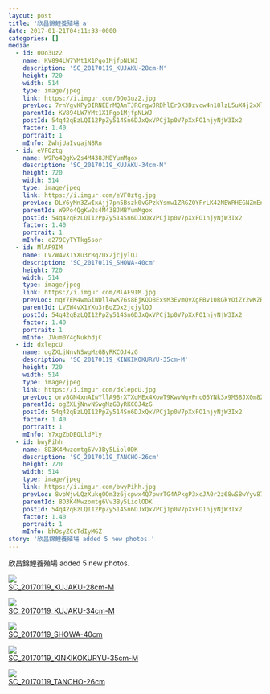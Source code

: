 ```yaml
---
layout: post
title: '欣昌錦鯉養殖場 a' 
date: 2017-01-21T04:11:33+0000 
categories: [] 
media:
  - id: 0Oo3uz2
    name: KV894LW7YMt1X1Pgo1MjfpNLWJ
    description: 'SC_20170119_KUJAKU-28cm-M'   
    height: 720
    width: 514
    type: image/jpeg
    link: https://i.imgur.com/0Oo3uz2.jpg
    prevLoc: 7rnYgvKPyDIRNEErMQAmTJRGrgwJRDhlErDX3Dzvcw4n18lzL5uX4j2xXlXnIREAGqyY1VuZO4KXAvJph4lZ1m913mt1MwzkEJ79hBpMNoElWRfqp1vR3DPjuvwVw1XO64iA161BZoRxhv6G8p9KY9CXRAZJpwL1TLv0oVpp6PCVgEALw22NFRrNWBROG6sw9EWv83ZMsYWGG2RoWvSg2MW3x729sqZK2kGg9wFpRjoklAJnizgW02mWRDiYE5Bm9W0V
    parentId: KV894LW7YMt1X1Pgo1MjfpNLWJ
    postId: 54q42qBzLQI12PpZy514Sn6DJxQxVPCj1p0V7pXxFO1njyNjW3Ix2
    factor: 1.40
    portrait: 1
    mInfo: ZwhjUaIvqajN8Rn
  - id: eVFOztg
    name: W9Po4QgKw2s4M438JMBYumMgox
    description: 'SC_20170119_KUJAKU-34cm-M'   
    height: 720
    width: 514
    type: image/jpeg
    link: https://i.imgur.com/eVFOztg.jpg
    prevLoc: DLY6yMn3ZwIxAjj7pn5Bszk0vGPzkYsmw1ZRGZOYFrLK42NEWRHEGNZmEnE3TNg3J5ykD0Tm7xngEo5jiWNJOKy1xpILlxjr2ZqOFBq3L0Kv1pSXwxP4WKxvTRBBp5ORw9IyZ6X0oWkRCZVjk7E4r5CQv8XgN4z8IkozBX007QtnlN2Lorr5hnw2V7nDxxIVrgkZDP52SjK9qGqVnNuMAkDMr3gQtBJqDMBBpwtEqMvvZyplsZ6xDolxgmCn88Nv4oWk
    parentId: W9Po4QgKw2s4M438JMBYumMgox
    postId: 54q42qBzLQI12PpZy514Sn6DJxQxVPCj1p0V7pXxFO1njyNjW3Ix2
    factor: 1.40
    portrait: 1
    mInfo: e279CyTYTkg5sor
  - id: MlAF9IM
    name: LVZW4vX1YXu3rBqZDx2jcjylQJ
    description: 'SC_20170119_SHOWA-40cm'   
    height: 720
    width: 514
    type: image/jpeg
    link: https://i.imgur.com/MlAF9IM.jpg
    prevLoc: nqY7EM4wmGiWDll4wK7Gs8EjKQD8ExsM3EvmQvXgFBv10RGkYOiZY2wKZRZguonpPQWA3yClWJjwO26vtA2JPEzoA7U6EVlR809DCGDJl0ZNyRiEVq3nOo19fOGGYR3YA4H6Yw0Q2EDQI1Bjk1o4PlFKAjnm5M1GuoQJgprrB5FLKZOV4xxJC95op793yvuL40R666mzuVZEWDmQVOiyLR159r02Sz0rj5vjJ5hO6Qg2KOJqfgvk72okzZumLL8kqLXN
    parentId: LVZW4vX1YXu3rBqZDx2jcjylQJ
    postId: 54q42qBzLQI12PpZy514Sn6DJxQxVPCj1p0V7pXxFO1njyNjW3Ix2
    factor: 1.40
    portrait: 1
    mInfo: JVum0Y4gNukhdjC
  - id: dxlepcU
    name: ogZXLjNnvNSwgMzGByRKCOJ4zG
    description: 'SC_20170119_KINKIKOKURYU-35cm-M'   
    height: 720
    width: 514
    type: image/jpeg
    link: https://i.imgur.com/dxlepcU.jpg
    prevLoc: orv8GN4xnAIwYllA9BrXTXoMEx4XowT9KwvWqvPnc05YNk3x9MS8JX0m8Z8BIzwkGY3qmnFry1M9Rp0QsAzEQvM9ZZFKQvopr1rkhyQ2MOj5Y6sNBRxPkZZ9fZQWJBMk7LtyZmrKPAxDSrvGW1ljAluKAGVmlwB5T7pwJRPPlYfE4yRPkggOc6WvqA6vALCYXELJXD5KH2zwk0xDBlSDJl73nv5jtgqqJA4gkMTAGB29orkqSrAzn04z3OI4qX67K7g2
    parentId: ogZXLjNnvNSwgMzGByRKCOJ4zG
    postId: 54q42qBzLQI12PpZy514Sn6DJxQxVPCj1p0V7pXxFO1njyNjW3Ix2
    factor: 1.40
    portrait: 1
    mInfo: Y7xgZbDEQLldPly
  - id: bwyPihh
    name: 8D3K4Mwzomtg6Vv3By5LiolODK
    description: 'SC_20170119_TANCHO-26cm'   
    height: 720
    width: 514
    type: image/jpeg
    link: https://i.imgur.com/bwyPihh.jpg
    prevLoc: 8voWjwLQzXukqOOm3z6jcpwx4Q7pwrTG4APkgP3xcJA0r2z68wS8wYyv878xI8w9k6GpV1uZgG0KDzO4hOjPGkJlONcw3O0omGYjcxrzL8BOLyiwD83KL93WsmvVv6Xz7rtDXMvgNBOJCMYZExjAXmfQzNkqrlPxsgvRqlmm0KFWnrpKN55PuJY79NJ3v5C06L3jPRwms5Q3OoKEmkIgjpDWkEXKUpD7NVDJr9I8mqQznXLrHOB630L65jSlBMlnRGw0
    parentId: 8D3K4Mwzomtg6Vv3By5LiolODK
    postId: 54q42qBzLQI12PpZy514Sn6DJxQxVPCj1p0V7pXxFO1njyNjW3Ix2
    factor: 1.40
    portrait: 1
    mInfo: bhOsyZCcTdIyMGZ
story: '欣昌錦鯉養殖場 added 5 new photos.'  
---
```


欣昌錦鯉養殖場 added 5 new photos.


[//]: #media:  
<a href="https://i.imgur.com/0Oo3uz2.jpg"><img class="postImage" src="https://i.imgur.com/0Oo3uz2h.jpg" />  
SC_20170119_KUJAKU-28cm-M  
 </a>    

<a href="https://i.imgur.com/eVFOztg.jpg"><img class="postImage" src="https://i.imgur.com/eVFOztgh.jpg" />  
SC_20170119_KUJAKU-34cm-M  
 </a>    

<a href="https://i.imgur.com/MlAF9IM.jpg"><img class="postImage" src="https://i.imgur.com/MlAF9IMh.jpg" />  
SC_20170119_SHOWA-40cm  
 </a>    

<a href="https://i.imgur.com/dxlepcU.jpg"><img class="postImage" src="https://i.imgur.com/dxlepcUh.jpg" />  
SC_20170119_KINKIKOKURYU-35cm-M  
 </a>    

<a href="https://i.imgur.com/bwyPihh.jpg"><img class="postImage" src="https://i.imgur.com/bwyPihhh.jpg" />  
SC_20170119_TANCHO-26cm  
 </a>   

